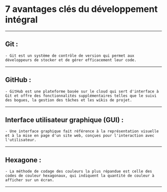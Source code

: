 # **7 avantages clés du développement intégral**
---

## **Git :**

    - Git est un système de contrôle de version qui permet aux développeurs de stocker et de gérer efficacement leur code.
---

## **GitHub :**

    - GitHub est une plateforme basée sur le cloud qui sert d'interface à Git et offre des fonctionnalités supplémentaires telles que le suivi des bogues, la gestion des tâches et les wikis de projet.
---

## **Interface utilisateur graphique (GUI) :**

    - Une interface graphique fait référence à la représentation visuelle et à la mise en page d'un site web, conçues pour l'interaction avec l'utilisateur.
---

## **Hexagone :**

    - La méthode de codage des couleurs la plus répandue est celle des codes de couleur hexagonaux, qui indiquent la quantité de couleur à afficher sur un écran.
---